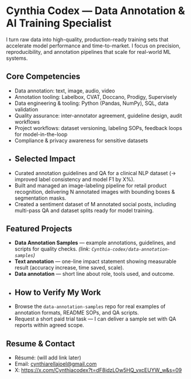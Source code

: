 # Cynthia Codex — Data Annotation & AI Training Specialist

I turn raw data into high-quality, production-ready training sets that accelerate model performance and time-to-market. I focus on precision, reproducibility, and annotation pipelines that scale for real-world ML systems.

## Core Competencies
- Data annotation: text, image, audio, video
- Annotation tooling: Labelbox, CVAT, Doccano, Prodigy, Supervisely
- Data engineering & tooling: Python (Pandas, NumPy), SQL, data validation
- Quality assurance: inter-annotator agreement, guideline design, audit workflows
- Project workflows: dataset versioning, labeling SOPs, feedback loops for model-in-the-loop
- Compliance & privacy awareness for sensitive datasets
- ## Selected Impact
- Curated annotation guidelines and QA for a clinical NLP dataset (→ improved label consistency and model F1 by X%).  
- Built and managed an image-labeling pipeline for retail product recognition, delivering N annotated images with bounding boxes & segmentation masks.  
- Created a sentiment dataset of M annotated social posts, including multi-pass QA and dataset splits ready for model training.

## Featured Projects
- **Data Annotation Samples** — example annotations, guidelines, and scripts for quality checks. *(link: `Cynthia-codex/data-annotation-samples`)*  
- **Text annotation** — one-line impact statement showing measurable result (accuracy increase, time saved, scale).  
- **Data annotation** — short line about role, tools used, and outcome.
- ## How to Verify My Work
- Browse the `data-annotation-samples` repo for real examples of annotation formats, README SOPs, and QA scripts.  
- Request a short paid trial task — I can deliver a sample set with QA reports within agreed scope.

## Resume & Contact
- Résumé: (will add link later)  
- Email: cynthiarellajoel@gmail.com 
- X: https://x.com/Cynthiacodex?t=dF8idzLOw5HQ_vxcEUYW_w&s=09
